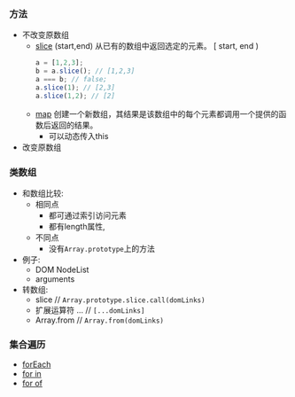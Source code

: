 



### 方法

- 不改变原数组
   -  [slice](https://developer.mozilla.org/zh-CN/docs/Web/JavaScript/Reference/Global_Objects/Array/slice) (start,end) 从已有的数组中返回选定的元素。 [ start, end )
       ``` javascript
       a = [1,2,3];
       b = a.slice(); // [1,2,3]
       a === b; // false;
       a.slice(1); // [2,3]
       a.slice(1,2); // [2]
       ```
   - [map](https://developer.mozilla.org/en-US/docs/Web/JavaScript/Reference/Global_Objects/Array/map) 创建一个新数组，其结果是该数组中的每个元素都调用一个提供的函数后返回的结果。       
      - 可以动态传入this
- 改变原数组
  




### 类数组
- 和数组比较: 
   - 相同点
      - 都可通过索引访问元素
      - 都有length属性, 
   - 不同点
      - 没有```Array.prototype```上的方法
- 例子:
   - DOM NodeList
   - arguments
- 转数组: 
   - slice // ```Array.prototype.slice.call(domLinks)```
   - 扩展运算符 ... // ```[...domLinks]```
   - Array.from //  ```Array.from(domLinks)```

### 集合遍历
- [forEach](https://developer.mozilla.org/zh-CN/docs/Web/JavaScript/Reference/Global_Objects/Array/forEach)
- [for in](https://developer.mozilla.org/zh-CN/docs/Web/JavaScript/Reference/Statements/for...in)
- [for of](https://developer.mozilla.org/zh-CN/docs/Web/JavaScript/Reference/Statements/for...of)
